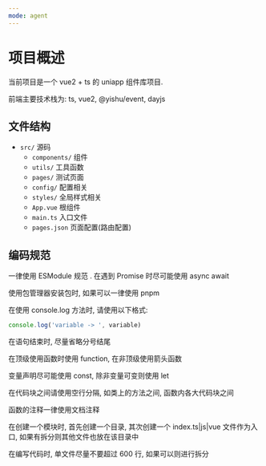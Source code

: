 ```yaml
---
mode: agent
---
```


# 项目概述

当前项目是一个 vue2 + ts 的 uniapp 组件库项目.

前端主要技术栈为: ts, vue2, @yishu/event, dayjs

## 文件结构

-   `src/` 源码
    -   `components/` 组件
    -   `utils/` 工具函数
    -   `pages/` 测试页面
    -   `config/` 配置相关
    -   `styles/` 全局样式相关
    -   `App.vue` 根组件
    -   `main.ts` 入口文件
    -   `pages.json` 页面配置(路由配置)

## 编码规范

一律使用 ESModule 规范 . 在遇到 Promise 时尽可能使用 async await

使用包管理器安装包时, 如果可以一律使用 pnpm

在使用 console.log 方法时, 请使用以下格式:

```ts
console.log('variable -> ', variable)
```

在语句结束时, 尽量省略分号结尾

在顶级使用函数时使用 function, 在非顶级使用箭头函数

变量声明尽可能使用 const, 除非变量可变则使用 let

在代码块之间请使用空行分隔, 如类上的方法之间, 函数内各大代码块之间

函数的注释一律使用文档注释

在创建一个模块时, 首先创建一个目录, 其次创建一个 index.ts|js|vue 文件作为入口, 如果有拆分则其他文件也放在该目录中

在编写代码时, 单文件尽量不要超过 600 行, 如果可以则进行拆分
